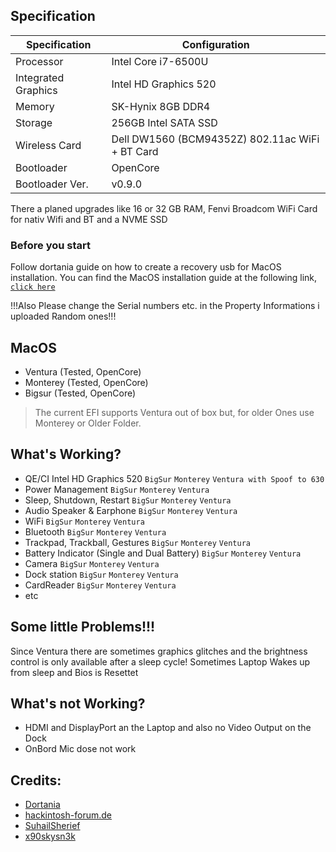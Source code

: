 ## Specification
Specification | Configuration
----------- | -----------
Processor | Intel Core i7-6500U
Integrated Graphics | Intel HD Graphics 520
Memory | SK-Hynix 8GB DDR4
Storage | 256GB Intel SATA SSD
Wireless Card | Dell DW1560 (BCM94352Z) 802.11ac WiFi + BT Card
Bootloader | OpenCore
Bootloader Ver. | v0.9.0

There a planed upgrades like 16 or 32 GB RAM, Fenvi Broadcom WiFi Card for nativ Wifi and BT and a NVME SSD

### Before you start
Follow dortania guide on how to create a recovery usb for MacOS installation.
You can find the MacOS installation guide at the following link, [`click here`](https://dortania.github.io/OpenCore-Install-Guide/installer-guide/winblows-install.html#downloading-macos)

!!!Also Please change the Serial numbers etc. in the Property Informations i uploaded Random ones!!!

## MacOS
- Ventura (Tested, OpenCore)
- Monterey (Tested, OpenCore)
- Bigsur (Tested, OpenCore)

> The current EFI supports Ventura out of box but, for older Ones use Monterey or Older Folder.

## What's Working?
- QE/CI Intel HD Graphics 520 `BigSur` `Monterey` `Ventura with Spoof to 630`
- Power Management `BigSur` `Monterey` `Ventura`
- Sleep, Shutdown, Restart `BigSur` `Monterey` `Ventura`
- Audio Speaker & Earphone `BigSur` `Monterey` `Ventura`
- WiFi `BigSur`  `Monterey` `Ventura`
- Bluetooth `BigSur`  `Monterey` `Ventura`
- Trackpad, Trackball, Gestures `BigSur` `Monterey` `Ventura`
- Battery Indicator (Single and Dual Battery) `BigSur` `Monterey` `Ventura`
- Camera `BigSur` `Monterey` `Ventura`
- Dock station `BigSur` `Monterey` `Ventura`
- CardReader `BigSur` `Monterey` `Ventura`
- etc

## Some little Problems!!!
Since Ventura there are sometimes graphics glitches and the brightness control is only available after a sleep cycle!
Sometimes Laptop Wakes up from sleep and Bios is Resettet

## What's not Working?
- HDMI and DisplayPort an the Laptop and also no Video Output on the Dock
- OnBord Mic dose not work

## Credits:
- [Dortania](https://dortania.github.io/OpenCore-Install-Guide/)
- [hackintosh-forum.de](https://hackintosh-forum.de/)
- [SuhailSherief](https://github.com/SuhailSherief/ThinkPad-x260-macOS-OpenCore/)
- [x90skysn3k](https://github.com/x90skysn3k/x260-lenovo-opencore/)
